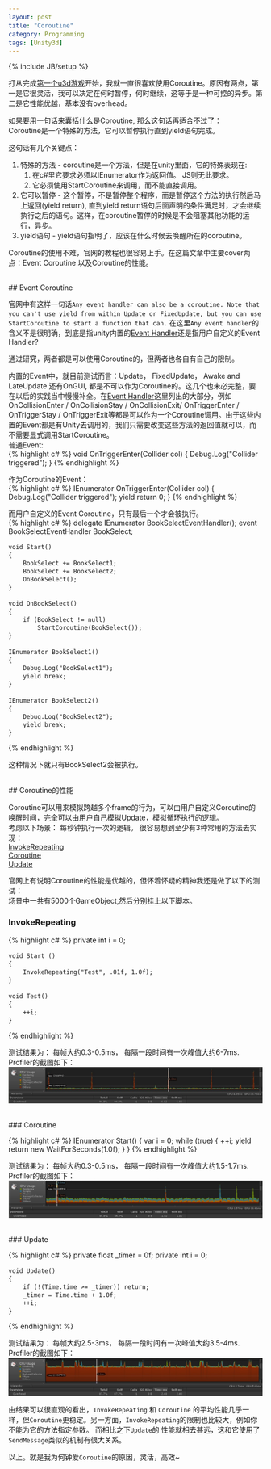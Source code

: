 ```yaml
---
layout: post
title: "Coroutine"
category: Programming
tags: [Unity3d]
---
```

{% include JB/setup %}

打从完成<a href="/practice/2013/08/09/space-shooter" target="_blank">第一个u3d游戏</a>开始，我就一直很喜欢使用Coroutine。原因有两点，第一是它很灵活，我可以决定在何时暂停，何时继续，这等于是一种可控的异步。第二是它性能优越，基本没有overhead。

如果要用一句话来囊括什么是Coroutine, 那么这句话再适合不过了：  
     Coroutine是一个特殊的方法，它可以暂停执行直到yield语句完成。  
<!--break-->
这句话有几个关键点：  

1. 特殊的方法 - coroutine是一个方法，但是在unity里面，它的特殊表现在:  
	1. 在c#里它要求必须以IEnumerator作为返回值。 JS则无此要求。  
	2. 它必须使用StartCoroutine来调用，而不能直接调用。  
2. 它可以暂停 - 这个暂停，不是暂停整个程序，而是暂停这个方法的执行然后马上返回(yield return), 直到yield return语句后面声明的条件满足时，才会继续执行之后的语句。这样，在coroutine暂停的时候是不会阻塞其他功能的运行，异步。  
3. yield语句 - yield语句指明了，应该在什么时候去唤醒所在的coroutine。  

Coroutine的使用不难，官网的教程也很容易上手。在这篇文章中主要cover两点：Event Coroutine 以及Coroutine的性能。

<br />
## Event Coroutine

官网中有这样一句话`Any event handler can also be a coroutine. Note that you can't use yield from within Update or FixedUpdate, but you can use StartCoroutine to start a function that can.` 在这里`Any event handler`的含义不是很明确，到底是指unity内置的<a href="http://wiki.unity3d.com/index.php?title=Event_Execution_Order" target="_blank">Event Handler</a>还是指用户自定义的Event Handler?

通过研究，两者都是可以使用Coroutine的，但两者也各自有自己的限制。  

内置的Event中，就目前测试而言：Update， FixedUpdate， Awake and LateUpdate 还有OnGUI, 都是不可以作为Coroutine的。这几个也未必完整，要在以后的实践当中慢慢补全。在<a href="http://wiki.unity3d.com/index.php?title=Event_Execution_Order" target="_blank">Event Handler</a>这里列出的大部分，例如OnCollisionEnter / OnCollisionStay / OnCollisionExit/ OnTriggerEnter / OnTriggerStay / OnTriggerExit等都是可以作为一个Coroutine调用。由于这些内置的Event都是有Unity去调用的，我们只需要改变这些方法的返回值就可以，而不需要显式调用StartCoroutine。  
普通Event:  
{% highlight c# %}
    void OnTriggerEnter(Collider col)
    {
        Debug.Log("Collider triggered");
    }
{% endhighlight %}

作为Coroutine的Event：  
{% highlight c# %}
    IEnumerator OnTriggerEnter(Collider col)
    {
        Debug.Log("Collider triggered");
        yield return 0;
    }
{% endhighlight %}


而用户自定义的Event Coroutine，只有最后一个才会被执行。  
{% highlight c# %}
    delegate IEnumerator BookSelectEventHandler();
    event BookSelectEventHandler BookSelect;

    void Start()
    {
        BookSelect += BookSelect1;
        BookSelect += BookSelect2;
        OnBookSelect();
    }

    void OnBookSelect()
    {
        if (BookSelect != null)
            StartCoroutine(BookSelect());
    }

    IEnumerator BookSelect1()
    {
        Debug.Log("BookSelect1");
        yield break;
    }

    IEnumerator BookSelect2()
    {
        Debug.Log("BookSelect2");
        yield break;
    }
{% endhighlight %}

这种情况下就只有BookSelect2会被执行。

<br />
## Coroutine的性能


Coroutine可以用来模拟跨越多个frame的行为，可以由用户自定义Coroutine的唤醒时间，完全可以由用户自己模拟Update，模拟循环执行的逻辑。  
考虑以下场景： 每秒钟执行一次的逻辑。 很容易想到至少有3种常用的方法去实现：  
<a href="http://docs.unity3d.com/Documentation/ScriptReference/MonoBehaviour.InvokeRepeating.html" target="_blank">InvokeRepeating</a>  
<a href="http://docs.unity3d.com/Documentation/ScriptReference/Coroutine.html" target="_blank">Coroutine</a>  
<a href="http://docs.unity3d.com/Documentation/ScriptReference/MonoBehaviour.Update.html" target="_blank">Update</a>  

官网上有说明Coroutine的性能是优越的，但怀着怀疑的精神我还是做了以下的测试：  
场景中一共有5000个GameObject,然后分别挂上以下脚本。

### InvokeRepeating

{% highlight c# %}
    private int i = 0;

	void Start () 
    {
        InvokeRepeating("Test", .01f, 1.0f);
	}
	
    void Test()
    {
        ++i;
    }
{% endhighlight %}

测试结果为： 每帧大约0.3-0.5ms， 每隔一段时间有一次峰值大约6-7ms.  
Profiler的截图如下：  
<img src="/assets/custom/images/posts/InvokeRepeatingProfile.jpg" />  

<br />
### Coroutine

{% highlight c# %}
    IEnumerator Start()
    {
        var i = 0;
        while (true)
        {
            ++i;
            yield return new WaitForSeconds(1.0f);
        }
    }
{% endhighlight %}

测试结果为： 每帧大约0.3-0.5ms， 每隔一段时间有一次峰值大约1.5-1.7ms.  
Profiler的截图如下：  
<img src="/assets/custom/images/posts/CoroutineProfile.jpg" />  

<br />
### Update

{% highlight c# %}
    private float _timer = 0f;
    private int i = 0;

    void Update()
    {
        if (!(Time.time >= _timer)) return;
        _timer = Time.time + 1.0f;
        ++i;
    }
{% endhighlight %}

测试结果为： 每帧大约2.5-3ms， 每隔一段时间有一次峰值大约3.5-4ms.  
Profiler的截图如下：  
<img src="/assets/custom/images/posts/UpdateProfile.jpg" />  


由结果可以很直观的看出，`InvokeRepeating` 和 `Coroutine` 的平均性能几乎一样，但`Coroutine`更稳定。另一方面，`InvokeRepeating`的限制也比较大，例如你不能为它的方法指定参数。 而相比之下`Update`的
性能就相去甚远，这和它使用了`SendMessage`类似的机制有很大关系。


以上。就是我为何钟爱`Coroutine`的原因，灵活，高效~
<br />


















